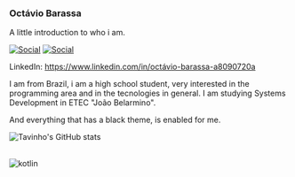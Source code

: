 ### Octávio Barassa
A little introduction to who i am.

[![Social](https://img.shields.io/badge/Twitter-1DA1F2?style=for-the-badge&logo=twitter&logoColor=white)](https://twitter.com/tavinhossaur)
[![Social](https://img.shields.io/badge/LinkedIn-0077B5?style=for-the-badge&logo=linkedin&logoColor=white)](https://www.linkedin.com/in/oct%C3%A1vio-barassa-a8090720a/)

LinkedIn: https://www.linkedin.com/in/octávio-barassa-a8090720a

I am from Brazil, i am a high school student, very interested in the programming area and in the tecnologies in general.
I am studying Systems Development in ETEC "João Belarmino".

And everything that has a black theme, is enabled for me.

![Tavinho's GitHub stats](https://github-readme-stats.vercel.app/api?username=tavinhossaur&show_icons=true&theme=tokyonight)
<div style="display: inline_block"><br/>
  <img align="center" alt="kotlin" src"https://img.shields.io/badge/Kotlin-0095D5?&style=for-the-badge&logo=kotlin&logoColor=white"/>
</div>                                    
